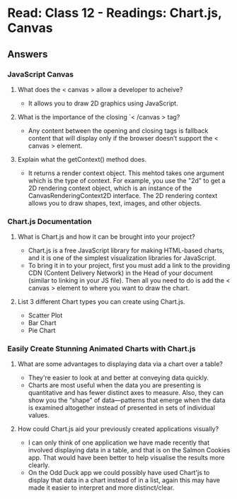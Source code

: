 # Read: Class 12 - Readings: Chart.js, Canvas

## Answers

### JavaScript Canvas

1. What does the < canvas > allow a developer to acheive?

   - It allows you to draw 2D graphics using JavaScript.
     
2. What is the importance of the closing `< /canvas > tag?

   - Any content between the opening and closing tags is fallback content that will display only if the browser doesn’t support the < canvas > element.
  
3. Explain what the getContext() method does.

   - It returns a render context object. This mehtod takes one argument which is the type of context. For example, you use the "2d" to get a 2D rendering context object, which is an instance of the CanvasRenderingContext2D interface. The 2D rendering context allows you to draw shapes, text, images, and other objects.
  
### Chart.js Documentation

1. What is Chart.js and how it can be brought into your project?

   - Chart.js is a free JavaScript library for making HTML-based charts, and it is one of the simplest visualization libraries for JavaScript.
   - To bring it in to your project, first you must add a link to the providing CDN (Content Delivery Network) in the Head of your document (similar to linking in your JS file). Then all you need to do is add the < canvas > element to where you want to draw the chart.
     
2. List 3 different Chart types you can create using Chart.js.

   - Scatter Plot
   - Bar Chart
   - Pie Chart
  
### Easily Create Stunning Animated Charts with Chart.js

1. What are some advantages to displaying data via a chart over a table?

   - They're easier to look at and better at conveying data quickly.
   - Charts are most useful when the data you are presenting is quantitative and has fewer distinct axes to measure. Also, they can show you the “shape” of data—patterns that emerge when the data is examined altogether instead of presented in sets of individual values.
     
2. How could Chart.js aid your previously created applications visually?

   - I can only think of one application we have made recently that involved displaying data in a table, and that is on the Salmon Cookies app. That would have been better to help visualise the results more clearly.
   - On the Odd Duck app we could possibly have used Chart'js to display that data in a chart instead of in a list, again this may have made it easier to interpret and more distinct/clear. 
